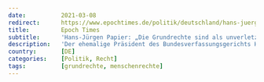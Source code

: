```yaml
---
date:          2021-03-08
redirect:      https://www.epochtimes.de/politik/deutschland/hans-juergen-papier-die-grundrechte-sind-als-unverletzliche-und-unveraeusserliche-menschenrechte-des-einzelnen-verbuergt-a3465351.html
title:         Epoch Times
subtitle:      'Hans-Jürgen Papier: „Die Grundrechte sind als unverletzliche und unveräußerliche Menschenrechte des Einzelnen verbürgt“'
description:   'Der ehemalige Präsident des Bundesverfassungsgerichts Hans-Jürgen Papier sieht die Justiz derzeit vor ihrer größten Bewährungsprobe. Die Grundrechte würden ausgehöhlt, die Executive fälle Entscheidungen, die ihr nicht zusteht, es käme zu massiven Freiheitsbeschränkungen, die juristisch nicht vertretbar sind.'
country:       [DE]
categories:    [Politik, Recht]
tags:          [grundrechte, menschenrechte]
---
```

